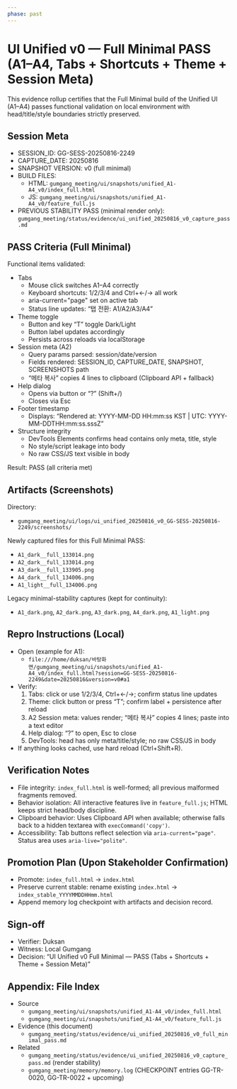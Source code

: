 ```yaml
---
phase: past
---
```


# UI Unified v0 — Full Minimal PASS (A1–A4, Tabs + Shortcuts + Theme + Session Meta)

This evidence rollup certifies that the Full Minimal build of the Unified UI (A1–A4) passes functional validation on local environment with head/title/style boundaries strictly preserved.

## Session Meta

- SESSION_ID: GG-SESS-20250816-2249
- CAPTURE_DATE: 20250816
- SNAPSHOT VERSION: v0 (full minimal)
- BUILD FILES:
  - HTML: `gumgang_meeting/ui/snapshots/unified_A1-A4_v0/index_full.html`
  - JS: `gumgang_meeting/ui/snapshots/unified_A1-A4_v0/feature_full.js`
- PREVIOUS STABILITY PASS (minimal render only):  
  `gumgang_meeting/status/evidence/ui_unified_20250816_v0_capture_pass.md`

## PASS Criteria (Full Minimal)

Functional items validated:
- Tabs
  - Mouse click switches A1–A4 correctly
  - Keyboard shortcuts: 1/2/3/4 and Ctrl+←/→ all work
  - aria-current="page" set on active tab
  - Status line updates: “탭 전환: A1/A2/A3/A4”
- Theme toggle
  - Button and key “T” toggle Dark/Light
  - Button label updates accordingly
  - Persists across reloads via localStorage
- Session meta (A2)
  - Query params parsed: session/date/version
  - Fields rendered: SESSION_ID, CAPTURE_DATE, SNAPSHOT, SCREENSHOTS path
  - “메타 복사” copies 4 lines to clipboard (Clipboard API + fallback)
- Help dialog
  - Opens via button or “?” (Shift+/)
  - Closes via Esc
- Footer timestamp
  - Displays: “Rendered at: YYYY-MM-DD HH:mm:ss KST | UTC: YYYY-MM-DDTHH:mm:ss.sssZ”
- Structure integrity
  - DevTools Elements confirms head contains only meta, title, style
  - No style/script leakage into body
  - No raw CSS/JS text visible in body

Result: PASS (all criteria met)

## Artifacts (Screenshots)

Directory:
- `gumgang_meeting/ui/logs/ui_unified_20250816_v0_GG-SESS-20250816-2249/screenshots/`

Newly captured files for this Full Minimal PASS:
- `A1_dark__full_133014.png`
- `A2_dark__full_133014.png`
- `A3_dark__full_133905.png`
- `A4_dark__full_134006.png`
- `A1_light__full_134006.png`

Legacy minimal-stability captures (kept for continuity):
- `A1_dark.png`, `A2_dark.png`, `A3_dark.png`, `A4_dark.png`, `A1_light.png`

## Repro Instructions (Local)

- Open (example for A1):
  - `file:///home/duksan/바탕화면/gumgang_meeting/ui/snapshots/unified_A1-A4_v0/index_full.html?session=GG-SESS-20250816-2249&date=20250816&version=v0#a1`
- Verify:
  1) Tabs: click or use 1/2/3/4, Ctrl+←/→; confirm status line updates  
  2) Theme: click button or press “T”; confirm label + persistence after reload  
  3) A2 Session meta: values render; “메타 복사” copies 4 lines; paste into a text editor  
  4) Help dialog: “?” to open, Esc to close  
  5) DevTools: head has only meta/title/style; no raw CSS/JS in body  
- If anything looks cached, use hard reload (Ctrl+Shift+R).

## Verification Notes

- File integrity: `index_full.html` is well-formed; all previous malformed fragments removed.
- Behavior isolation: All interactive features live in `feature_full.js`; HTML keeps strict head/body discipline.
- Clipboard behavior: Uses Clipboard API when available; otherwise falls back to a hidden textarea with `execCommand('copy')`.
- Accessibility: Tab buttons reflect selection via `aria-current="page"`. Status area uses `aria-live="polite"`.

## Promotion Plan (Upon Stakeholder Confirmation)

- Promote: `index_full.html` → `index.html`
- Preserve current stable: rename existing `index.html` → `index_stable_YYYYMMDDHHmm.html`
- Append memory log checkpoint with artifacts and decision record.

## Sign-off

- Verifier: Duksan  
- Witness: Local Gumgang  
- Decision: “UI Unified v0 Full Minimal — PASS (Tabs + Shortcuts + Theme + Session Meta)”

## Appendix: File Index

- Source
  - `gumgang_meeting/ui/snapshots/unified_A1-A4_v0/index_full.html`
  - `gumgang_meeting/ui/snapshots/unified_A1-A4_v0/feature_full.js`
- Evidence (this document)
  - `gumgang_meeting/status/evidence/ui_unified_20250816_v0_full_minimal_pass.md`
- Related
  - `gumgang_meeting/status/evidence/ui_unified_20250816_v0_capture_pass.md` (render stability)
  - `gumgang_meeting/memory/memory.log` (CHECKPOINT entries GG-TR-0020, GG-TR-0022 + upcoming)
